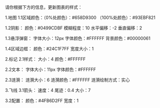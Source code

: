 请你根据下方的信息，更新图表的样式：

1.地图
1.1区域颜色：（0%处颜色）：#658D9300 （100%处颜色）：#93EBF821

1.2阴影：
颜色：#0499CDBF
模糊程度：10
水平偏移：-2
垂直偏移：2

1.3悬浮弹窗：
字体大小：12px
字体颜色：#FFFFFF
背景颜色：#00000061

1.4区域边框：
颜色：#24C1F7FF
宽度大小：1


2.标记
2.1样式：
大小：4
颜色：#FFFFFF

2.2文本：
字体大小：11px
字体颜色：#FFFFFF

2.3涟漪：
涟漪大小：6
涟漪颜色：#FFFFFF
涟漪绘制方式：实心

3.飞线
3.1箭头：
速度：4
尾迹：0.4
大小：7

3.2配置：
颜色：#4FB6D2FF
宽度：1